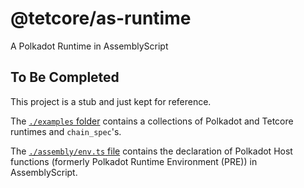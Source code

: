 # @tetcore/as-runtime

A Polkadot Runtime in AssemblyScript

## To Be Completed

This project is a stub and just kept for reference.

The [`./examples` folder](examples) contains a collections of Polkadot and Tetcore runtimes and `chain_spec`'s.

The [`./assembly/env.ts` file](assembly/env.ts) contains the declaration of Polkadot Host functions (formerly Polkadot Runtime Environment (PRE)) in AssemblyScript.
